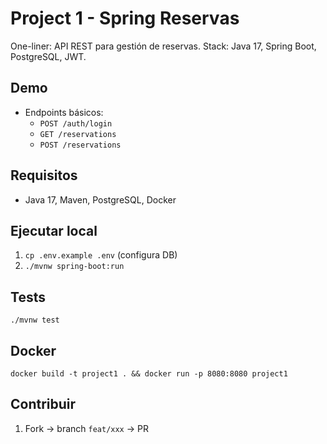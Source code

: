 # Project 1 - Spring Reservas

One-liner: API REST para gestión de reservas. Stack: Java 17, Spring Boot, PostgreSQL, JWT.

## Demo
- Endpoints básicos:
  - `POST /auth/login`
  - `GET /reservations`
  - `POST /reservations`

## Requisitos
- Java 17, Maven, PostgreSQL, Docker

## Ejecutar local
1. `cp .env.example .env` (configura DB)
2. `./mvnw spring-boot:run`

## Tests
`./mvnw test`

## Docker
`docker build -t project1 . && docker run -p 8080:8080 project1`

## Contribuir
1. Fork → branch `feat/xxx` → PR
